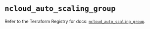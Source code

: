# `ncloud_auto_scaling_group`

Refer to the Terraform Registry for docs: [`ncloud_auto_scaling_group`](https://registry.terraform.io/providers/navercloudplatform/ncloud/4.0.4/docs/resources/auto_scaling_group).
